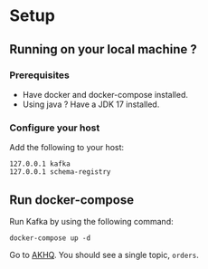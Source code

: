 # Setup

## Running on your local machine ?

### Prerequisites

* Have docker and docker-compose installed.
* Using java ? Have a JDK 17 installed.

### Configure your host

Add the following to your host:

```text
127.0.0.1 kafka
127.0.0.1 schema-registry
```

## Run docker-compose

Run Kafka by using the following command:

`docker-compose up -d`

Go to [AKHQ](http://localhost:8085/ui). You should see a single topic, `orders`.